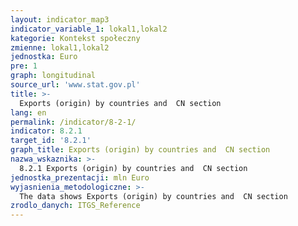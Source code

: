 ```yaml
---
layout: indicator_map3
indicator_variable_1: lokal1,lokal2
kategorie: Kontekst społeczny
zmienne: lokal1,lokal2
jednostka: Euro
pre: 1
graph: longitudinal
source_url: 'www.stat.gov.pl'
title: >-
  Exports (origin) by countries and  CN section
lang: en
permalink: /indicator/8-2-1/
indicator: 8.2.1
target_id: '8.2.1'
graph_title: Exports (origin) by countries and  CN section
nazwa_wskaznika: >-
  8.2.1 Exports (origin) by countries and  CN section
jednostka_prezentacji: mln Euro
wyjasnienia_metodologiczne: >-
  The data shows Exports (origin) by countries and  CN section
zrodlo_danych: ITGS_Reference
---
```

